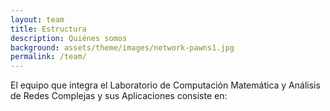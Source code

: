 ```yaml
---
layout: team
title: Estructura
description: Quiénes somos
background: assets/theme/images/network-pawns1.jpg
permalink: /team/
---
```


<!--On this page you can list team members by defining them in [`_data/team.yml`](https://raw.githubusercontent.com/peterdesmet/petridish/master/_data/team.yml).-->

El equipo que integra el Laboratorio de Computación Matemática y Análisis de Redes Complejas y sus Aplicaciones consiste en:
